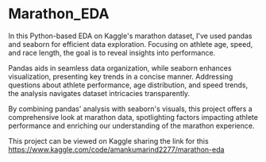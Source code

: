 # Marathon_EDA

In this Python-based EDA on Kaggle's marathon dataset, I've used pandas and seaborn for efficient data exploration. Focusing on athlete age, speed, and race length, the goal is to reveal insights into performance.

Pandas aids in seamless data organization, while seaborn enhances visualization, presenting key trends in a concise manner. Addressing questions about athlete performance, age distribution, and speed trends, the analysis navigates dataset intricacies transparently.

By combining pandas' analysis with seaborn's visuals, this project offers a comprehensive look at marathon data, spotlighting factors impacting athlete performance and enriching our understanding of the marathon experience.


This project can be viewed on Kaggle sharing the link for this
https://www.kaggle.com/code/amankumarind2277/marathon-eda

